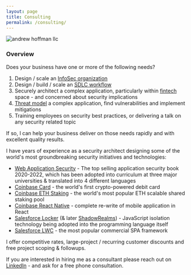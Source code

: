 ```yaml
---
layout: page
title: Consulting
permalink: /consulting/
---
```


<img src="{{ site.baseurl }}/assets/ah-llc-watermark.png" alt="andrew hoffman llc"/>

### Overview
Does your business have one or more of the following needs?

1. Design / scale an [InfoSec organization](https://en.wikipedia.org/wiki/Information_security)
2. Design / build / scale an [SDLC workflow](https://en.wikipedia.org/wiki/Systems_development_life_cycle)
3. Securely architect a complex application, particularly within [fintech](https://en.wikipedia.org/wiki/Fintech) space - and concerned about security implications
4. [Threat model](https://en.wikipedia.org/wiki/Threat_model) a complex application, find vulnerabilities and implement mitigations
5. Training employees on security best practices, or delivering a talk on any security related topic

If so, I can help your business deliver on those needs rapidly and with excellent quality results.

I have years of experience as a security architect designing some of the world's most groundbreaking security initiatives and technologies:

* [Web Application Security](https://amzn.to/3LU0QN2) - The top selling application security book 2020-2022, which has been adopted into curriculum at three major universities & translated into 4 different languages
* [Coinbase Card](https://www.coinbase.com/card) - the world's first crypto-powered debit card
* [Coinbase ETH Staking](https://www.coinbase.com/earn/staking/ethereum) - the world's most popular ETH scalable shared staking pool
* [Coinbase React Native](https://www.coinbase.com/blog/announcing-coinbases-successful-transition-to-react-native) - complete re-write of mobile application in React
* [Salesforce Locker](https://developer.salesforce.com/docs/atlas.en-us.lightning.meta/lightning/security_code.htm) (& later [ShadowRealms](https://github.com/tc39/proposal-shadowrealm/blob/main/explainer.md)) - JavaScript isolation technology being adopted into the programming language itself
* [Salesforce LWC](https://github.com/salesforce/lwc) - the most popular commercial SPA framework 

I offer competitive rates, large-project / recurring customer discounts and free project scoping & followups. 

If you are interested in hiring me as a consultant please reach out on [LinkedIn](https://www.linkedin.com/in/and1hof) - and ask for a free phone consultation. 

